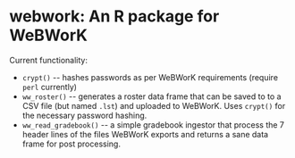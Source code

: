 # webwork: An R package for WeBWorK

Current functionality:

 * `crypt()` -- hashes passwords as per WeBWorK requirements (require `perl` currently)
 * `ww_roster()` -- generates a roster data frame that can be saved to to a CSV file (but named `.lst`) and uploaded to WeBWorK.  Uses `crypt()` for the necessary password hashing.
 * `ww_read_gradebook()` -- a simple gradebook ingestor that process the 7 header lines of the files WeBWorK exports and returns a sane data frame for post processing.
 

